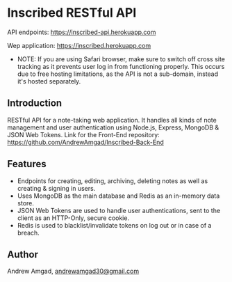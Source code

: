 # Inscribed RESTful API

API endpoints: https://inscribed-api.herokuapp.com

Wep application: https://inscribed.herokuapp.com

* NOTE: If you are using Safari browser, make sure to switch off cross site tracking as it prevents user log in from functioning properly. This occurs due to free hosting limitations, as the API is not a sub-domain, instead it's hosted separately.

## Introduction
RESTful API for a note-taking web application. It handles all kinds of note management and user authentication using Node.js, Express, MongoDB & JSON Web Tokens.
Link for the Front-End repository:
https://github.com/AndrewAmgad/Inscribed-Back-End

## Features
* Endpoints for creating, editing, archiving, deleting notes as well as creating & signing in users.
* Uses MongoDB as the main database and Redis as an in-memory data store.
* JSON Web Tokens are used to handle user authentications, sent to the client as an HTTP-Only, secure cookie.
* Redis is used to blacklist/invalidate tokens on log out or in case of a breach.

## Author
Andrew Amgad,
andrewamgad30@gmail.com

